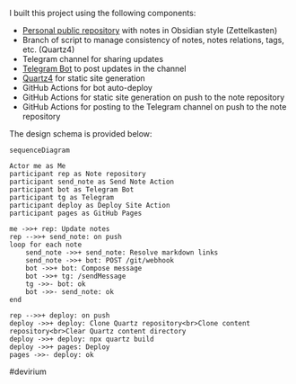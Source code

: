 I built this project using the following components:

- [Personal public repository](https://github.com/avvero/devirium) with notes in Obsidian style (Zettelkasten)
- Branch of script to manage consistency of notes, notes relations, tags, etc. (Quartz4)
- Telegram channel for sharing updates
- [Telegram Bot](https://github.com/avvero/devirium-bot) to post updates in the channel
- [Quartz4](https://quartz.jzhao.xyz/) for static site generation
- GitHub Actions for bot auto-deploy
- GitHub Actions for static site generation on push to the note repository
- GitHub Actions for posting to the Telegram channel on push to the note repository

The design schema is provided below:

```mermaid
sequenceDiagram

Actor me as Me
participant rep as Note repository
participant send_note as Send Note Action
participant bot as Telegram Bot
participant tg as Telegram
participant deploy as Deploy Site Action
participant pages as GitHub Pages

me ->>+ rep: Update notes
rep -->>+ send_note: on push
loop for each note
    send_note ->>+ send_note: Resolve markdown links  
    send_note ->>+ bot: POST /git/webhook
    bot ->>+ bot: Compose message
    bot ->>+ tg: /sendMessage
    tg ->>- bot: ok
    bot ->>- send_note: ok
end

rep -->>+ deploy: on push
deploy ->>+ deploy: Clone Quartz repository<br>Clone content repository<br>Clear Quartz content directory
deploy ->>+ deploy: npx quartz build
deploy ->>+ pages: Deploy
pages ->>- deploy: ok
```

#devirium
